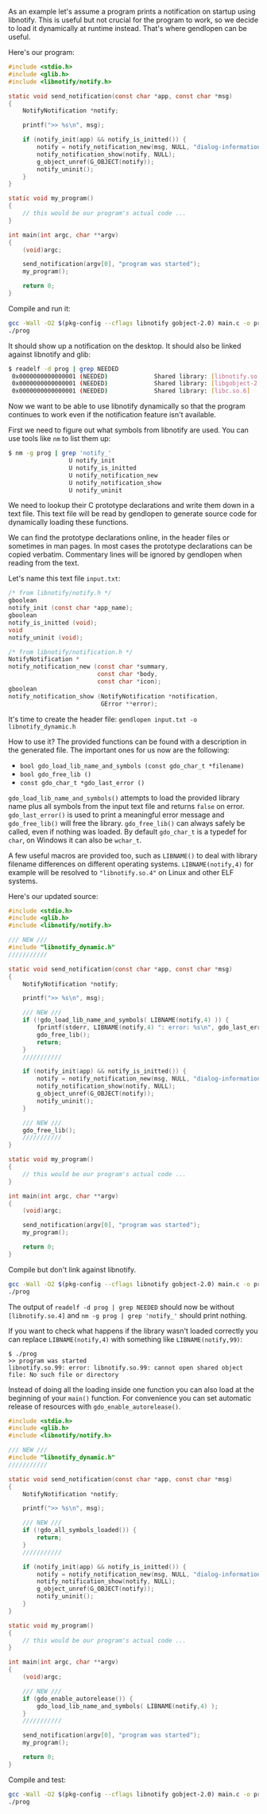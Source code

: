 As an example let's assume a program prints a notification on startup using libnotify.
This is useful but not crucial for the program to work, so we decide to load it
dynamically at runtime instead. That's where gendlopen can be useful.

Here's our program:
``` C
#include <stdio.h>
#include <glib.h>
#include <libnotify/notify.h>

static void send_notification(const char *app, const char *msg)
{
    NotifyNotification *notify;

    printf(">> %s\n", msg);

    if (notify_init(app) && notify_is_initted()) {
        notify = notify_notification_new(msg, NULL, "dialog-information");
        notify_notification_show(notify, NULL);
        g_object_unref(G_OBJECT(notify));
        notify_uninit();
    }
}

static void my_program()
{
    // this would be our program's actual code ...
}

int main(int argc, char **argv)
{
    (void)argc;

    send_notification(argv[0], "program was started");
    my_program();

    return 0;
}
```

Compile and run it:
``` sh
gcc -Wall -O2 $(pkg-config --cflags libnotify gobject-2.0) main.c -o prog $(pkg-config --libs libnotify gobject-2.0)
./prog
```

It should show up a notification on the desktop.
It should also be linked against libnotify and glib:
``` sh
$ readelf -d prog | grep NEEDED
 0x0000000000000001 (NEEDED)             Shared library: [libnotify.so.4]
 0x0000000000000001 (NEEDED)             Shared library: [libgobject-2.0.so.0]
 0x0000000000000001 (NEEDED)             Shared library: [libc.so.6]
```

Now we want to be able to use libnotify dynamically so that the program continues to work
even if the notification feature isn't available.

First we need to figure out what symbols from libnotify are used.
You can use tools like `nm` to list them up:
``` sh
$ nm -g prog | grep 'notify_'
                 U notify_init
                 U notify_is_initted
                 U notify_notification_new
                 U notify_notification_show
                 U notify_uninit
```

We need to lookup their C prototype declarations and write them down in a text file.
This text file will be read by gendlopen to generate source code for dynamically loading these functions.

We can find the prototype declarations online, in the header files or sometimes in man pages.
In most cases the prototype declarations can be copied verbatim.
Commentary lines will be ignored by gendlopen when reading from the text.

Let's name this text file `input.txt`:
``` C
/* from libnotify/notify.h */
gboolean
notify_init (const char *app_name);
gboolean
notify_is_initted (void);
void
notify_uninit (void);

/* from libnotify/notification.h */
NotifyNotification *
notify_notification_new (const char *summary,
                         const char *body,
                         const char *icon);
gboolean
notify_notification_show (NotifyNotification *notification,
                          GError **error);
```

It's time to create the header file: `gendlopen input.txt -o libnotify_dynamic.h`

How to use it? The provided functions can be found with a description in the generated file.
The important ones for us now are the following:
 * `bool gdo_load_lib_name_and_symbols (const gdo_char_t *filename)`
 * `bool gdo_free_lib ()`
 * `const gdo_char_t *gdo_last_error ()`

`gdo_load_lib_name_and_symbols()` attempts to load the provided library name plus all
symbols from the input text file and returns `false` on error.
`gdo_last_error()` is used to print a meaningful error message and `gdo_free_lib()`
will free the library. `gdo_free_lib()` can always safely be called, even if nothing was loaded.
By default `gdo_char_t` is a typedef for `char`, on Windows it can also be `wchar_t`.

A few useful macros are provided too, such as `LIBNAME()` to deal with library filename
differences on different operating systems.
`LIBNAME(notify,4)` for example will be resolved to `"libnotify.so.4"` on Linux and
other ELF systems.

Here's our updated source:
``` C
#include <stdio.h>
#include <glib.h>
#include <libnotify/notify.h>

/// NEW ///
#include "libnotify_dynamic.h"
///////////

static void send_notification(const char *app, const char *msg)
{
    NotifyNotification *notify;

    printf(">> %s\n", msg);

    /// NEW ///
    if (!gdo_load_lib_name_and_symbols( LIBNAME(notify,4) )) {
        fprintf(stderr, LIBNAME(notify,4) ": error: %s\n", gdo_last_error());
        gdo_free_lib();
        return;
    }
    ///////////

    if (notify_init(app) && notify_is_initted()) {
        notify = notify_notification_new(msg, NULL, "dialog-information");
        notify_notification_show(notify, NULL);
        g_object_unref(G_OBJECT(notify));
        notify_uninit();
    }

    /// NEW ///
    gdo_free_lib();
    ///////////
}

static void my_program()
{
    // this would be our program's actual code ...
}

int main(int argc, char **argv)
{
    (void)argc;

    send_notification(argv[0], "program was started");
    my_program();

    return 0;
}
```

Compile but don't link against libnotify.
``` sh
gcc -Wall -O2 $(pkg-config --cflags libnotify gobject-2.0) main.c -o prog $(pkg-config --libs gobject-2.0) -ldl
./prog
```

The output of `readelf -d prog | grep NEEDED` should now be without `[libnotify.so.4]` and
`nm -g prog | grep 'notify_'` should print nothing.

If you want to check what happens if the library wasn't loaded correctly you can
replace `LIBNAME(notify,4)` with something like `LIBNAME(notify,99)`:
```
$ ./prog 
>> program was started
libnotify.so.99: error: libnotify.so.99: cannot open shared object file: No such file or directory
```

Instead of doing all the loading inside one function you can also load at the beginning
of your `main()` function.
For convenience you can set automatic release of resources with `gdo_enable_autorelease()`.
``` C
#include <stdio.h>
#include <glib.h>
#include <libnotify/notify.h>

/// NEW ///
#include "libnotify_dynamic.h"
///////////

static void send_notification(const char *app, const char *msg)
{
    NotifyNotification *notify;

    printf(">> %s\n", msg);

    /// NEW ///
    if (!gdo_all_symbols_loaded()) {
        return;
    }
    ///////////

    if (notify_init(app) && notify_is_initted()) {
        notify = notify_notification_new(msg, NULL, "dialog-information");
        notify_notification_show(notify, NULL);
        g_object_unref(G_OBJECT(notify));
        notify_uninit();
    }
}

static void my_program()
{
    // this would be our program's actual code ...
}

int main(int argc, char **argv)
{
    (void)argc;

    /// NEW ///
    if (gdo_enable_autorelease()) {
        gdo_load_lib_name_and_symbols( LIBNAME(notify,4) );
    }
    ///////////

    send_notification(argv[0], "program was started");
    my_program();

    return 0;
}
```

Compile and test:
``` sh
gcc -Wall -O2 $(pkg-config --cflags libnotify gobject-2.0) main.c -o prog $(pkg-config --libs gobject-2.0) -ldl
./prog
```
